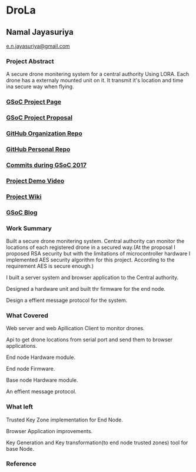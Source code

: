 # DroLa

## Namal Jayasuriya
e.n.jayasuriya@gmail.com

### Project Abstract
A secure drone monitering system for a central authority Using LORA. Each drone has a externaly mounted unit on it. It transmit it's location and time ina secure way when flying. 

### [GSoC Project Page](https://summerofcode.withgoogle.com/projects/#5995323712339968)

### [GSoC Project Proposal](https://storage.googleapis.com/summerofcode-prod.appspot.com/gsoc/core_project/doc/5863729068507136_1491227001_DroLaproposal_.pdf?Expires=1503747614&GoogleAccessId=summerofcode-prod%40appspot.gserviceaccount.com&Signature=I6S94JK%2F46hxAXRjdLnrRMGkxngUikM2hBL61Dt6P9nZNQztrw6ZNVdrQdhaZf7staD2uzC8ymc21V0eVW4ih76YWeKjNioLsQ7TkDM3PUDg9KpOp557MqGm5CRV4A3VSbecFgpoBqj%2FsFmLgA8lqGiQB%2F2ZzMFY1ZFWbhQAT2FZ76Rlhzqb2lGBnpP52HMrcka7kd6oG0pClUCsKrhya3LQIg9VK2qbwpbqM5EEwuJV%2B8MrzE%2BGeLsH1P4wfnRVyDkYwCDf%2BXYq00c%2BKALBfCsWI7q7sF%2BD04KfJcfF7F4ZAbVEGaxZL61Ha6sQVCx2EmTCpnEyri9ztYj4zU2zkw%3D%3D)

### [GitHub Organization Repo](https://github.com/scorelab/drola)

### [GitHub Personal Repo](https://github.com/NamalJayasuriya/drola)

### [Commits during GSoC 2017](https://github.com/NamalJayasuriya/drola/commits/master)

### [Project Demo Video](https://www.youtube.com/watch?v=1I--f2gv1WM&list=UUuT-aJUcxQLe6E5IRniEX6A&index=1)

### [Project Wiki](https://github.com/scorelab/drola/wiki)

### [GSoC Blog](http://GSoCBlog)

### Work Summary

Built a secure drone monitering system. Central authority can monitor the locations of each registered drone in a secured way.(At the proposal I proposed RSA security but with the limitations of microcontroller hardware I implemented AES security algorithm for this project. According to the requirement AES is secure enough.) 

I built a server system and browser application to the Central authority.

Designed a hardware unit and built thr firmware for the end node.

Design a effient message protocol for the system.


### What Covered

Web server and web Apllication Client to monitor drones.

Api to get drone locations from serial port and send them to browser applications.

End node Hardware module.

End node Firmware.

Base node Hardware module.

An effient message protocol.


### What left

Trusted Key Zone implementation for End Node.

Browser Application improvements.

Key Generation and Key transformation(to end node trusted zones) tool for base Node.

### Reference
